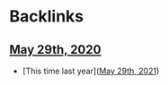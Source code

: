 
# Backlinks
## [May 29th, 2020](<May 29th, 2020.md>)
- [This time last year]([May 29th, 2021](<May 29th, 2021.md>))

